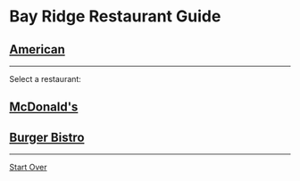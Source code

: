# Bay Ridge Restaurant Guide
## [American](american.md)
---
Select a restaurant:
## [McDonald's](http://www.mcdonalds.com/)
## [Burger Bistro](http://www.theburgerbistro.com/)
---
[Start Over](../home.md)